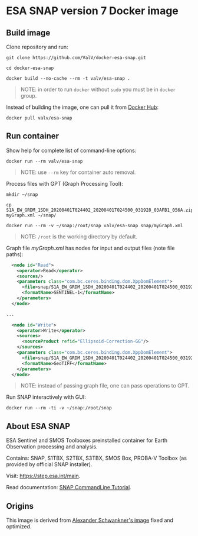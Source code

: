 # ESA SNAP version 7 Docker image

## Build image

Clone repository and run:

```shell
git clone https://github.com/ValV/docker-esa-snap.git

cd docker-esa-snap

docker build --no-cache --rm -t valv/esa-snap .
```

> NOTE: in order to run `docker` without `sudo` you must be in `docker` group.

Instead of building the image, one can pull it from [Docker Hub](https://hub.docker.com/r/valv/esa-snap):

```shell
docker pull valv/esa-snap
```

## Run container

Show help for complete list of command-line options:

```shell
docker run --rm valv/esa-snap
```

> NOTE: use `--rm` key for container auto removal.

Process files with GPT (Graph Processing Tool):

```shell
mkdir ~/snap

cp S1A_EW_GRDM_1SDH_20200401T024402_20200401T024500_031928_03AFB1_056A.zip myGraph.xml ~/snap/

docker run --rm -v ~/snap:/root/snap valv/esa-snap snap/myGraph.xml
```
> NOTE: `/root` is the working directory by default.

Graph file _myGraph.xml_ has nodes for input and output files (note file paths):

```xml
  <node id="Read">
    <operator>Read</operator>
    <sources/>
    <parameters class="com.bc.ceres.binding.dom.XppDomElement">
      <file>snap/S1A_EW_GRDM_1SDH_20200401T024402_20200401T024500_031928_03AFB1_056A.zip</file>
      <formatName>SENTINEL-1</formatName>
    </parameters>
  </node>

...

  <node id="Write">
    <operator>Write</operator>
    <sources>
      <sourceProduct refid="Ellipsoid-Correction-GG"/>
    </sources>
    <parameters class="com.bc.ceres.binding.dom.XppDomElement">
      <file>snap/S1A_EW_GRDM_1SDH_20200401T024402_20200401T024500_031928_03AFB1_056A_NR_Orb_Cal_ML_Spk_EC.tif</file>
      <formatName>GeoTIFF</formatName>
    </parameters>
  </node>
```

> NOTE: instead of passing graph file, one can pass operations to GPT.

Run SNAP interactively with GUI:

```shell
docker run --rm -ti -v ~/snap:/root/snap
```

## About ESA SNAP

ESA Sentinel and SMOS Toolboxes preinstalled container for Earth Observation processing and analysis.

Contains: SNAP, S1TBX, S2TBX, S3TBX, SMOS Box, PROBA-V Toolbox (as provided by official SNAP installer).

Visit: https://step.esa.int/main.

Read documentation: [SNAP CommandLine Tutorial](http://step.esa.int/docs/tutorials/SNAP_CommandLine_Tutorial.pdf).

## Origins

This image is derived from [Alexander Schwankner's image](https://hub.docker.com/r/mundialis/esa-snap) fixed and optimized.
